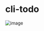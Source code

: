 # cli-todo

![image](https://github.com/user-attachments/assets/8b7c2872-3947-42f8-baec-450c91b4486d)
